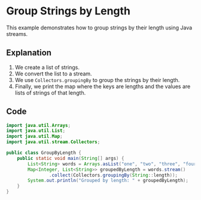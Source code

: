 # Group Strings by Length

This example demonstrates how to group strings by their length using Java streams.

## Explanation

1. We create a list of strings.
2. We convert the list to a stream.
3. We use `Collectors.groupingBy` to group the strings by their length.
4. Finally, we print the map where the keys are lengths and the values are lists of strings of that length.

## Code

```java
import java.util.Arrays;
import java.util.List;
import java.util.Map;
import java.util.stream.Collectors;

public class GroupByLength {
    public static void main(String[] args) {
        List<String> words = Arrays.asList("one", "two", "three", "four", "five");
        Map<Integer, List<String>> groupedByLength = words.stream()
                .collect(Collectors.groupingBy(String::length));
        System.out.println("Grouped by length: " + groupedByLength);
    }
}
```